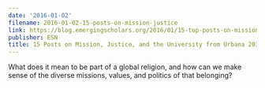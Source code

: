 ```yaml
---
date: '2016-01-02'
filename: 2016-01-02-15-posts-on-mission-justice
link: https://blog.emergingscholars.org/2016/01/15-top-posts-on-mission-justice-and-the-university-from-urbana-2015/
publisher: ESN
title: 15 Posts on Mission, Justice, and the University from Urbana 2015
---
```


What does it mean to be part of a global religion, and how can we make sense of the diverse missions, values, and politics of that belonging?